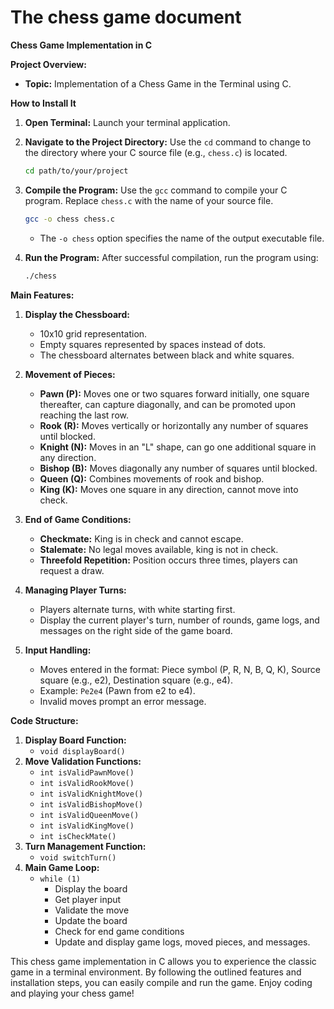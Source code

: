 # The chess game document

**Chess Game Implementation in C**

**Project Overview:**
- **Topic:** Implementation of a Chess Game in the Terminal using C.

**How to Install It**

1. **Open Terminal:** Launch your terminal application.

2. **Navigate to the Project Directory:** Use the `cd` command to change to the directory where your C source file (e.g., `chess.c`) is located.
   ```bash
   cd path/to/your/project
   ```

3. **Compile the Program:** Use the `gcc` command to compile your C program. Replace `chess.c` with the name of your source file.
   ```bash
   gcc -o chess chess.c
   ```
   - The `-o chess` option specifies the name of the output executable file.

4. **Run the Program:** After successful compilation, run the program using:
   ```bash
   ./chess
   ```

**Main Features:**

1. **Display the Chessboard:**
   - 10x10 grid representation.
   - Empty squares represented by spaces instead of dots.
   - The chessboard alternates between black and white squares.

2. **Movement of Pieces:**
   - **Pawn (P):** Moves one or two squares forward initially, one square thereafter, can capture diagonally, and can be promoted upon reaching the last row.
   - **Rook (R):** Moves vertically or horizontally any number of squares until blocked.
   - **Knight (N):** Moves in an "L" shape, can go one additional square in any direction.
   - **Bishop (B):** Moves diagonally any number of squares until blocked.
   - **Queen (Q):** Combines movements of rook and bishop.
   - **King (K):** Moves one square in any direction, cannot move into check.

3. **End of Game Conditions:**
   - **Checkmate:** King is in check and cannot escape.
   - **Stalemate:** No legal moves available, king is not in check.
   - **Threefold Repetition:** Position occurs three times, players can request a draw.

4. **Managing Player Turns:**
   - Players alternate turns, with white starting first.
   - Display the current player's turn, number of rounds, game logs, and messages on the right side of the game board.

5. **Input Handling:**
   - Moves entered in the format: Piece symbol (P, R, N, B, Q, K), Source square (e.g., e2), Destination square (e.g., e4).
   - Example: `Pe2e4` (Pawn from e2 to e4).
   - Invalid moves prompt an error message.

**Code Structure:**
1. **Display Board Function:**
   - `void displayBoard()`
2. **Move Validation Functions:**
   - `int isValidPawnMove()`
   - `int isValidRookMove()`
   - `int isValidKnightMove()`
   - `int isValidBishopMove()`
   - `int isValidQueenMove()`
   - `int isValidKingMove()`
   - `int isCheckMate()`
3. **Turn Management Function:**
   - `void switchTurn()`
4. **Main Game Loop:**
   - `while (1)`
     - Display the board
     - Get player input
     - Validate the move
     - Update the board
     - Check for end game conditions
     - Update and display game logs, moved pieces, and messages.

This chess game implementation in C allows you to experience the classic game in a terminal environment. By following the outlined features and installation steps, you can easily compile and run the game. Enjoy coding and playing your chess game!
